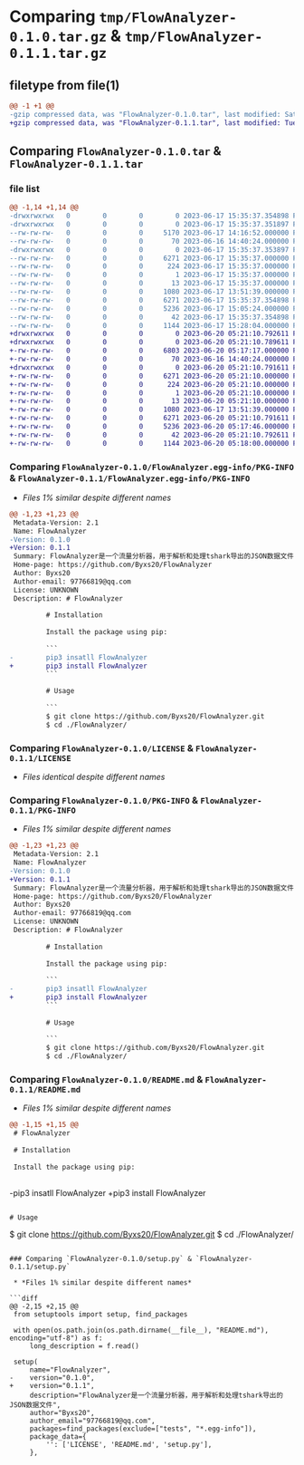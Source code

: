 # Comparing `tmp/FlowAnalyzer-0.1.0.tar.gz` & `tmp/FlowAnalyzer-0.1.1.tar.gz`

## filetype from file(1)

```diff
@@ -1 +1 @@
-gzip compressed data, was "FlowAnalyzer-0.1.0.tar", last modified: Sat Jun 17 15:35:37 2023, max compression
+gzip compressed data, was "FlowAnalyzer-0.1.1.tar", last modified: Tue Jun 20 05:21:10 2023, max compression
```

## Comparing `FlowAnalyzer-0.1.0.tar` & `FlowAnalyzer-0.1.1.tar`

### file list

```diff
@@ -1,14 +1,14 @@
-drwxrwxrwx   0        0        0        0 2023-06-17 15:35:37.354898 FlowAnalyzer-0.1.0/
-drwxrwxrwx   0        0        0        0 2023-06-17 15:35:37.351897 FlowAnalyzer-0.1.0/FlowAnalyzer/
--rw-rw-rw-   0        0        0     5170 2023-06-17 14:16:52.000000 FlowAnalyzer-0.1.0/FlowAnalyzer/FlowAnalyzer.py
--rw-rw-rw-   0        0        0       70 2023-06-16 14:40:24.000000 FlowAnalyzer-0.1.0/FlowAnalyzer/__init__.py
-drwxrwxrwx   0        0        0        0 2023-06-17 15:35:37.353897 FlowAnalyzer-0.1.0/FlowAnalyzer.egg-info/
--rw-rw-rw-   0        0        0     6271 2023-06-17 15:35:37.000000 FlowAnalyzer-0.1.0/FlowAnalyzer.egg-info/PKG-INFO
--rw-rw-rw-   0        0        0      224 2023-06-17 15:35:37.000000 FlowAnalyzer-0.1.0/FlowAnalyzer.egg-info/SOURCES.txt
--rw-rw-rw-   0        0        0        1 2023-06-17 15:35:37.000000 FlowAnalyzer-0.1.0/FlowAnalyzer.egg-info/dependency_links.txt
--rw-rw-rw-   0        0        0       13 2023-06-17 15:35:37.000000 FlowAnalyzer-0.1.0/FlowAnalyzer.egg-info/top_level.txt
--rw-rw-rw-   0        0        0     1080 2023-06-17 13:51:39.000000 FlowAnalyzer-0.1.0/LICENSE
--rw-rw-rw-   0        0        0     6271 2023-06-17 15:35:37.354898 FlowAnalyzer-0.1.0/PKG-INFO
--rw-rw-rw-   0        0        0     5236 2023-06-17 15:05:24.000000 FlowAnalyzer-0.1.0/README.md
--rw-rw-rw-   0        0        0       42 2023-06-17 15:35:37.354898 FlowAnalyzer-0.1.0/setup.cfg
--rw-rw-rw-   0        0        0     1144 2023-06-17 15:28:04.000000 FlowAnalyzer-0.1.0/setup.py
+drwxrwxrwx   0        0        0        0 2023-06-20 05:21:10.792611 FlowAnalyzer-0.1.1/
+drwxrwxrwx   0        0        0        0 2023-06-20 05:21:10.789611 FlowAnalyzer-0.1.1/FlowAnalyzer/
+-rw-rw-rw-   0        0        0     6803 2023-06-20 05:17:17.000000 FlowAnalyzer-0.1.1/FlowAnalyzer/FlowAnalyzer.py
+-rw-rw-rw-   0        0        0       70 2023-06-16 14:40:24.000000 FlowAnalyzer-0.1.1/FlowAnalyzer/__init__.py
+drwxrwxrwx   0        0        0        0 2023-06-20 05:21:10.791611 FlowAnalyzer-0.1.1/FlowAnalyzer.egg-info/
+-rw-rw-rw-   0        0        0     6271 2023-06-20 05:21:10.000000 FlowAnalyzer-0.1.1/FlowAnalyzer.egg-info/PKG-INFO
+-rw-rw-rw-   0        0        0      224 2023-06-20 05:21:10.000000 FlowAnalyzer-0.1.1/FlowAnalyzer.egg-info/SOURCES.txt
+-rw-rw-rw-   0        0        0        1 2023-06-20 05:21:10.000000 FlowAnalyzer-0.1.1/FlowAnalyzer.egg-info/dependency_links.txt
+-rw-rw-rw-   0        0        0       13 2023-06-20 05:21:10.000000 FlowAnalyzer-0.1.1/FlowAnalyzer.egg-info/top_level.txt
+-rw-rw-rw-   0        0        0     1080 2023-06-17 13:51:39.000000 FlowAnalyzer-0.1.1/LICENSE
+-rw-rw-rw-   0        0        0     6271 2023-06-20 05:21:10.791611 FlowAnalyzer-0.1.1/PKG-INFO
+-rw-rw-rw-   0        0        0     5236 2023-06-20 05:17:46.000000 FlowAnalyzer-0.1.1/README.md
+-rw-rw-rw-   0        0        0       42 2023-06-20 05:21:10.792611 FlowAnalyzer-0.1.1/setup.cfg
+-rw-rw-rw-   0        0        0     1144 2023-06-20 05:18:00.000000 FlowAnalyzer-0.1.1/setup.py
```

### Comparing `FlowAnalyzer-0.1.0/FlowAnalyzer.egg-info/PKG-INFO` & `FlowAnalyzer-0.1.1/FlowAnalyzer.egg-info/PKG-INFO`

 * *Files 1% similar despite different names*

```diff
@@ -1,23 +1,23 @@
 Metadata-Version: 2.1
 Name: FlowAnalyzer
-Version: 0.1.0
+Version: 0.1.1
 Summary: FlowAnalyzer是一个流量分析器，用于解析和处理tshark导出的JSON数据文件
 Home-page: https://github.com/Byxs20/FlowAnalyzer
 Author: Byxs20
 Author-email: 97766819@qq.com
 License: UNKNOWN
 Description: # FlowAnalyzer
         
         # Installation
         
         Install the package using pip:
         
         ```
-        pip3 insatll FlowAnalyzer
+        pip3 install FlowAnalyzer
         ```
         
         # Usage
         
         ```
         $ git clone https://github.com/Byxs20/FlowAnalyzer.git
         $ cd ./FlowAnalyzer/
```

### Comparing `FlowAnalyzer-0.1.0/LICENSE` & `FlowAnalyzer-0.1.1/LICENSE`

 * *Files identical despite different names*

### Comparing `FlowAnalyzer-0.1.0/PKG-INFO` & `FlowAnalyzer-0.1.1/PKG-INFO`

 * *Files 1% similar despite different names*

```diff
@@ -1,23 +1,23 @@
 Metadata-Version: 2.1
 Name: FlowAnalyzer
-Version: 0.1.0
+Version: 0.1.1
 Summary: FlowAnalyzer是一个流量分析器，用于解析和处理tshark导出的JSON数据文件
 Home-page: https://github.com/Byxs20/FlowAnalyzer
 Author: Byxs20
 Author-email: 97766819@qq.com
 License: UNKNOWN
 Description: # FlowAnalyzer
         
         # Installation
         
         Install the package using pip:
         
         ```
-        pip3 insatll FlowAnalyzer
+        pip3 install FlowAnalyzer
         ```
         
         # Usage
         
         ```
         $ git clone https://github.com/Byxs20/FlowAnalyzer.git
         $ cd ./FlowAnalyzer/
```

### Comparing `FlowAnalyzer-0.1.0/README.md` & `FlowAnalyzer-0.1.1/README.md`

 * *Files 1% similar despite different names*

```diff
@@ -1,15 +1,15 @@
 # FlowAnalyzer
 
 # Installation
 
 Install the package using pip:
 
 ```
-pip3 insatll FlowAnalyzer
+pip3 install FlowAnalyzer
 ```
 
 # Usage
 
 ```
 $ git clone https://github.com/Byxs20/FlowAnalyzer.git
 $ cd ./FlowAnalyzer/
```

### Comparing `FlowAnalyzer-0.1.0/setup.py` & `FlowAnalyzer-0.1.1/setup.py`

 * *Files 1% similar despite different names*

```diff
@@ -2,15 +2,15 @@
 from setuptools import setup, find_packages
 
 with open(os.path.join(os.path.dirname(__file__), "README.md"), encoding="utf-8") as f:
     long_description = f.read()
 
 setup(
     name="FlowAnalyzer",
-    version="0.1.0",
+    version="0.1.1",
     description="FlowAnalyzer是一个流量分析器，用于解析和处理tshark导出的JSON数据文件",
     author="Byxs20",
     author_email="97766819@qq.com",
     packages=find_packages(exclude=["tests", "*.egg-info"]),
     package_data={
         '': ['LICENSE', 'README.md', 'setup.py'],
     },
```

